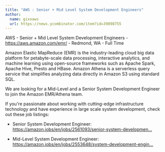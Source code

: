 ```yaml
---
title: "AWS : Senior + Mid Level System Development Engineers"
author:
  name: gixoaws
  url: https://news.ycombinator.com/item?id=39898755
---
```

AWS - Senior + Mid Level System Development Engineers - <a href="https:&#x2F;&#x2F;aws.amazon.com&#x2F;emr&#x2F;" rel="nofollow">https:&#x2F;&#x2F;aws.amazon.com&#x2F;emr&#x2F;</a> - Redmond, WA - Full Time

Amazon Elastic MapReduce (EMR) is the industry-leading cloud big data platform for petabyte-scale data processing, interactive analytics, and machine learning using open-source frameworks such as Apache Spark, Apache Hive, Presto and HBase. Amazon Athena is a serverless query service that simplifies analyzing data directly in Amazon S3 using standard SQL.

We are looking for a Mid-Level and a Senior System Development Engineer to join the Amazon EMR&#x2F;Athena team.

If you&#x27;re passionate about working with cutting-edge infrastructure technology and have experience in large scale system development, check out these job listings:

- Senior System Development Engineer: <a href="https:&#x2F;&#x2F;amazon.jobs&#x2F;en&#x2F;jobs&#x2F;2561093&#x2F;senior-system-development-engineer-open-data-analytics-fundamentals-team" rel="nofollow">https:&#x2F;&#x2F;amazon.jobs&#x2F;en&#x2F;jobs&#x2F;2561093&#x2F;senior-system-developmen...</a>

- Mid-Level System Development Engineer: <a href="https:&#x2F;&#x2F;amazon.jobs&#x2F;en&#x2F;jobs&#x2F;2553648&#x2F;system-development-engineer-ii-open-data-analytics-fundamentals-team" rel="nofollow">https:&#x2F;&#x2F;amazon.jobs&#x2F;en&#x2F;jobs&#x2F;2553648&#x2F;system-development-engin...</a>
